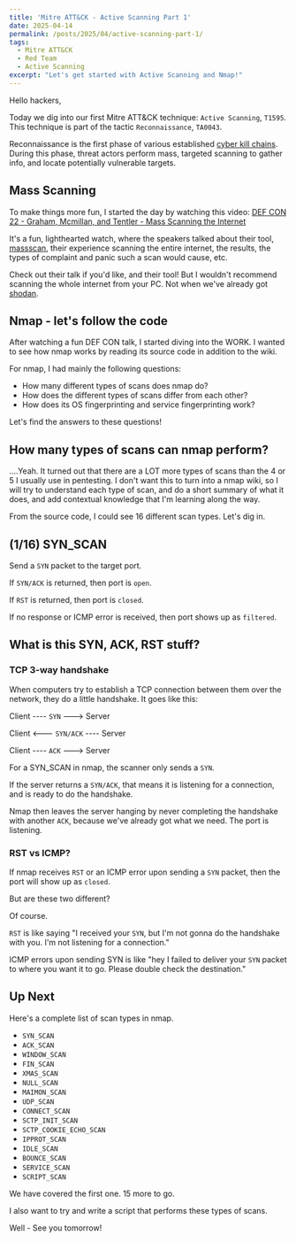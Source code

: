 ```yaml
---
title: 'Mitre ATT&CK - Active Scanning Part 1'
date: 2025-04-14
permalink: /posts/2025/04/active-scanning-part-1/
tags:
  - Mitre ATT&CK
  - Red Team
  - Active Scanning
excerpt: "Let's get started with Active Scanning and Nmap!"
---
```


Hello hackers,

Today we dig into our first Mitre ATT&CK technique: `Active Scanning`, `T1595`. This technique is part of the tactic `Reconnaissance`, `TA0043`.

Reconnaissance is the first phase of various established [cyber kill chains](https://www.lockheedmartin.com/en-us/capabilities/cyber/cyber-kill-chain.html). During this phase, threat actors perform mass, targeted scanning to gather info, and locate potentially vulnerable targets. 
## Mass Scanning

To make things more fun, I started the day by watching this video: [DEF CON 22 - Graham, Mcmillan, and Tentler - Mass Scanning the Internet](https://youtu.be/nX9JXI4l3-E?si=g7AzpHQiTSo4NbQH)

It's a fun, lighthearted watch, where the speakers talked about their tool, [massscan](https://github.com/robertdavidgraham/masscan), their experience scanning the entire internet, the results, the types of complaint and panic such a scan would cause, etc. 

Check out their talk if you'd like, and their tool! But I wouldn't recommend scanning the whole internet from your PC. Not when we've already got [shodan](https://www.shodan.io/).
## Nmap - let's follow the code

After watching a fun DEF CON talk, I started diving into the WORK. I wanted to see how nmap works by reading its source code in addition to the wiki.

For nmap, I had mainly the following questions:
- How many different types of scans does nmap do?
- How does the different types of scans differ from each other?
- How does its OS fingerprinting and service fingerprinting work?

Let's find the answers to these questions!
## How many types of scans can nmap perform?

....Yeah. It turned out that there are a LOT more types of scans than the 4 or 5 I usually use in pentesting. I don't want this to turn into a nmap wiki, so I will try to understand each type of scan, and do a short summary of what it does, and add contextual knowledge that I'm learning along the way.

From the source code, I could see 16 different scan types. Let's dig in.
## (1/16) SYN_SCAN
 
 Send a `SYN` packet to the target port. 
 
 If `SYN/ACK` is returned, then port is `open`. 
 
 If `RST` is returned, then port is `closed`. 
 
 If no response or ICMP error is received, then port shows up as `filtered`.

## What is this SYN, ACK, RST stuff?

### TCP 3-way handshake

When computers try to establish a TCP connection between them over the network, they do a little handshake. It goes like this:

Client     ----   `SYN`   --->         Server

Client     <--- `SYN/ACK` ----      Server

Client     ----   `ACK`   --->         Server

For a SYN_SCAN in nmap, the scanner only sends a `SYN`. 

If the server returns a `SYN/ACK`, that means it is listening for a connection, and is ready to do the handshake.

Nmap then leaves the server hanging by never completing the handshake with another `ACK`, because we've already got what we need. The port is listening.

### RST vs ICMP? 

If nmap receives `RST` or an ICMP error upon sending a `SYN` packet, then the port will show up as `closed`.

But are these two different?

Of course.

`RST` is like saying "I received your `SYN`, but I'm not gonna do the handshake with you. I'm not listening for a connection."

ICMP errors upon sending SYN is like "hey I failed to deliver your `SYN` packet to where you want it to go. Please double check the destination."

## Up Next

Here's a complete list of scan types in nmap.
- `SYN_SCAN`
- `ACK_SCAN`
- `WINDOW_SCAN`
- `FIN_SCAN`
- `XMAS_SCAN`
- `NULL_SCAN`
- `MAIMON_SCAN`
- `UDP_SCAN`
- `CONNECT_SCAN`
- `SCTP_INIT_SCAN`
- `SCTP_COOKIE_ECHO_SCAN`
- `IPPROT_SCAN`
- `IDLE_SCAN`
- `BOUNCE_SCAN`
- `SERVICE_SCAN`
- `SCRIPT_SCAN`

We have covered the first one. 15 more to go.

I also want to try and write a script that performs these types of scans. 

Well - See you tomorrow!
